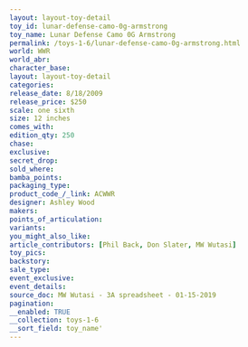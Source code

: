 ```yaml
---
layout: layout-toy-detail 
toy_id: lunar-defense-camo-0g-armstrong
toy_name: Lunar Defense Camo 0G Armstrong
permalink: /toys-1-6/lunar-defense-camo-0g-armstrong.html
world: WWR
world_abr: 
character_base: 
layout: layout-toy-detail
categories: 
release_date: 8/18/2009
release_price: $250 
scale: one sixth
size: 12 inches
comes_with: 
edition_qty: 250
chase: 
exclusive: 
secret_drop: 
sold_where: 
bamba_points: 
packaging_type: 
product_code_/_link: ACWWR
designer: Ashley Wood
makers: 
points_of_articulation: 
variants: 
you_might_also_like: 
article_contributors: [Phil Back, Don Slater, MW Wutasi]
toy_pics: 
backstory: 
sale_type: 
event_exclusive: 
event_details: 
source_doc: MW Wutasi - 3A spreadsheet - 01-15-2019
pagination: 
__enabled: TRUE
__collection: toys-1-6
__sort_field: toy_name'
---
```


